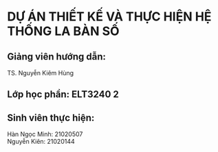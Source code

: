 # DỰ ÁN THIẾT KẾ VÀ THỰC HIỆN HỆ THỐNG LA BÀN SỐ
## Giảng viên hướng dẫn: 
TS. Nguyễn Kiêm Hùng
## Lớp học phần: ELT3240 2
## Sinh viên thực hiện: 
Hàn Ngọc Minh: 21020507 <br>
Nguyễn Kiên: 21020144

